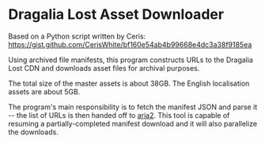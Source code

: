 ﻿# Dragalia Lost Asset Downloader

Based on a Python script written by Ceris: https://gist.github.com/CerisWhite/bf160e54ab4b99668e4dc3a38f9185ea

Using archived file manifests, this program constructs URLs to the Dragalia Lost CDN and downloads asset files for archival purposes.

The total size of the master assets is about 38GB. The English localisation assets are about 5GB.

The program's main responsibility is to fetch the manifest JSON and parse it -- the list of URLs is then handed off to [aria2](https://aria2.github.io/manual/en/html/aria2c.html#description). This tool is capable of resuming a partially-completed manifest download and it will also parallelize the downloads.

